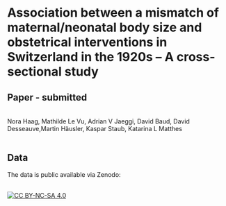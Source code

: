 # Association between a mismatch of maternal/neonatal body size and obstetrical interventions in Switzerland in the 1920s – A cross-sectional study
## Paper - submitted
<br >
Nora Haag, Mathilde Le Vu, Adrian V Jaeggi, David Baud, David Desseauve,Martin Häusler, Kaspar Staub, Katarina L Matthes
<br >
<br >


## Data

The data is public available via Zenodo:
<br >
<br >


[![CC BY-NC-SA 4.0][cc-by-nc-sa-image]][cc-by-nc-sa]

[cc-by-nc-sa]: http://creativecommons.org/licenses/by-nc-sa/4.0/
[cc-by-nc-sa-image]: https://licensebuttons.net/l/by-nc-sa/4.0/88x31.png

